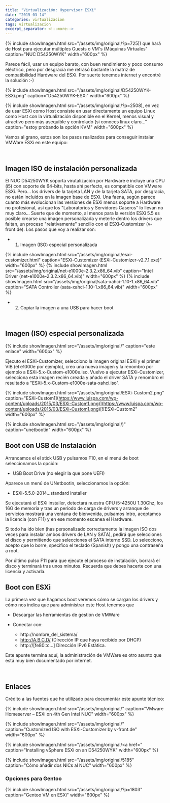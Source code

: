 ```yaml
---
title: "Virtualización: Hypervisor ESXi"
date: "2015-03-14"
categories: virtualizacion
tags: virtualizacion
excerpt_separator: <!--more-->
---
```


{% include showImagen.html
    src="/assets/img/original/?p=725)) que hará de Host para ejecutar múltiples Guests o VM's (Máquinas Virtuales"
    caption="NUC D54250WYK"
    width="600px"
    %}

Parece fácil, usar un equipo barato, con buen rendimiento y poco consumo eléctrico, pero por desgracia me retrasó bastante la matriz de compatibilidad Hardware del ESXi. Por suerte tenemos internet y encontré la solución :-)

{% include showImagen.html
    src="/assets/img/original/D54250WYK-ESXi.png"
    caption="D54250WYK-ESXi"
    width="600px"
    %}

{% include showImagen.html
    src="/assets/img/original/?p=2508), en vez de usar ESXi como Host consiste en usar directamente un equipo Linux como Host con la virtualización disponible en el Kernel, menos visual y atractivo pero más asequible y controlado (si conoces linux claro..."
    caption="estoy probando la opción KVM"
    width="600px"
    %}

Vamos al grano, estos son los pasos realizados para conseguir instalar VMWare ESXi en este equipo:

 

## Imagen ISO de instalación personalizada

El NUC D54250WYK soporta virutalización por Hardware e incluye una CPU (i5) con soporte de 64-bits, hasta ahí perfecto, es compatible con VMware ESXi. Pero... los drivers de la tarjeta LAN y de la tarjeta SATA, por desgracia, no están incluidos en la imagen base de ESXi. Una faena, según parece cuanto más evolucionan las versiones de ESXi menos soporte a Hardware no profesional, así que los "Laboratorios y Servidores Caseros" lo llevan no muy claro... Suerte que de momento, al menos para la versión ESXi 5.5 es posible crearse una imagen personalizada y meterle dentro los drivers que faltan, un proceso "relativamente" sencillo con el ESXi-Customizer (v-front.de). Los pasos que voy a realizar son:

- 1) Imagen (ISO) especial personalizada
    
{% include showImagen.html
    src="/assets/img/original/esxi-customizer.html"
    caption="ESXi-Customizer (ESXi-Customizer-v2.7.1.exe)"
    width="600px"
    %}
{% include showImagen.html
    src="/assets/img/original/net-e1000e-2.3.2.x86_64.vib"
    caption="Intel Driver (net-e1000e-2.3.2.x86_64.vib)"
    width="600px"
    %}
{% include showImagen.html
    src="/assets/img/original/sata-xahci-1.10-1.x86_64.vib"
    caption="SATA Controller (sata-xahci-1.10-1.x86_64.vib)"
    width="600px"
    %}
- 2) Copiar la imagen a una USB para hacer boot

 

## Imagen (ISO) especial personalizada

{% include showImagen.html
    src="/assets/img/original/"
    caption="este enlace"
    width="600px"
    %}

Ejecuto el ESXi-Customizer, selecciono la imagen original ESXi y el primer VIB (el e1000e por ejemplo), creo una nueva imagen y la renombro por ejemplo a ESXi-5.x-Custom-e1000e.iso. Vuelvo a ejecutar ESXi-Customizer, selecciona esta imagen recién creada y añado el driver SATA y renombro el resultado a "ESXi-5.x-Custom-e1000e-sata-xahci.iso".

{% include showImagen.html
    src="/assets/img/original/ESXi-Custom2.png"
    caption="ESXi-Custom1](https://www.luispa.com/wp-content/uploads/2015/03/ESXi-Custom1.png)](https://www.luispa.com/wp-content/uploads/2015/03/ESXi-Custom1.png)[![ESXi-Custom2"
    width="600px"
    %}

{% include showImagen.html
    src="/assets/img/original/)"
    caption="unetbootin"
    width="600px"
    %}

## Boot con USB de Instalación

Arrancamos el el stick USB y pulsamos F10, en el menú de boot seleccionamos la opción:

- USB Boot Drive (no elegir la que pone UEFI)

Aparece un menú de UNetbootin, seleccionamos la opción:

- ESXi-5.5.0-2014...standard installer

Se ejecutará el ESXi installer, detectará nuestra CPU i5-4250U 1.30Ghz, los 16G de memoria y tras un período de carga de drivers y arranque de servicios mostrará una ventana de bienvenida, pulsamos Intro, aceptamos la licencia (con F11) y en ese momento escanea el Hardware.

Si todo ha ido bien (has personalizado correctamente la imagen ISO dos veces para instalar ambos drivers de LAN y SATA), pedirá que selecciones el disco y permitiendo que selecciones el SATA interno SSD. Lo selecciono, acepto que lo borre, specifico el teclado (Spanish) y pongo una contraseña a root.

Por último pulso F11 para que ejecute el proceso de instalación, borrará el disco y terminará tras unos minutos. Recuerda que debes hacerte con una licencia y activarla.  

## Boot con ESXi

La primera vez que hagamos boot veremos cómo se cargan los drivers y cómo nos indica que para administrar este Host tenemos que

- Descargar las herramientas de gestión de VMWare
- Conectar con:
    
    - http://nombre_del_sistema/
    - http://A.B.C.D/ (Dirección IP que haya recibido por DHCP)
    - http://[fe80::c...] Dirección IPv6 Estática.

Este apunte termina aquí, la administración de VMWare es otro asunto que está muy bien documentado por internet.

 

## Enlaces

Crédito a las fuentes que he utilizado para documentar este apunte técnico:

{% include showImagen.html
    src="/assets/img/original/"
    caption="VMware Homeserver – ESXi on 4th Gen Intel NUC"
    width="600px"
    %}
    
{% include showImagen.html
    src="/assets/img/original/"
    caption="Customized ISO with ESXi-Customizer by v-front.de"
    width="600px"
    %}
    
{% include showImagen.html
    src="/assets/img/original/<a href="
    caption="Installing vSphere ESXi on an D54250WYK"
    width="600px"
    %}
    
{% include showImagen.html
    src="/assets/img/original/5185"
    caption="Cómo añadir dos NICs al NUC"
    width="600px"
    %}
    

### Opciones para Gentoo

{% include showImagen.html
    src="/assets/img/original/?p=1803"
    caption="Gentoo VM en ESXi"
    width="600px"
    %}
